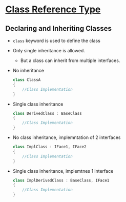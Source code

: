# [Class Reference Type](https://docs.microsoft.com/en-us/dotnet/csharp/language-reference/keywords/class)

## Declaring and Inheriting Classes
- `class` keyword is used to define the class
- Only single inheritance is allowed. 
    - But a class can inherit from multiple interfaces.

- No inheritance
    ```C#
    class ClassA
    {
        //Class Implementation
    }
    ```
- Single class inheritance
    ```C#
    class DerivedClass : BaseClass 
    {
        //Class Implementation
    }
    ```
- No class inheritance, implemntation of 2 interfaces
    ```C#
    class ImplClass : IFace1, IFace2 
    {
        //Class Implementation
    }
    ```
- Single class inheritance, implemtnes 1 interface
    ```C#
    class ImplDerivedClass : BaseClass, IFace1
    {
        //Class Implementation
    }
    ```
